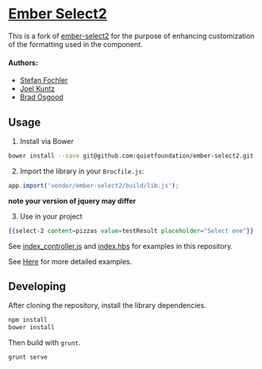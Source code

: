 [Ember Select2](https://github.com/quietfoundation/ember-select2)
==========

This is a fork of [ember-select2](https://github.com/Frozenfire92/ember-select2) for the purpose of enhancing customization of the formatting used in the component.

#### Authors:
- [Stefan Fochler](https://github.com/iStefo)
- [Joel Kuntz](https://github.com/Frozenfire92)
- [Brad Osgood](https://github.com/bosgood)

## Usage

1) Install via Bower

```bash
bower install --save git@github.com:quietfoundation/ember-select2.git
```

2) Import the library in your `Brocfile.js`:

```js
app.import('vendor/ember-select2/build/lib.js');
```
**note your version of jquery may differ**

3) Use in your project

```handlebars
{{select-2 content=pizzas value=testResult placeholder="Select one"}}
```

See [index_controller.js](https://github.com/Frozenfire92/ember-select2/blob/master/app/scripts/controllers/index_controller.js) and [index.hbs](https://github.com/Frozenfire92/ember-select2/blob/master/app/templates/index.hbs) for examples in this repository.

See [Here](https://istefo.github.io/ember-select-2/#/examples) for more detailed examples.


## Developing

After cloning the repository, install the library dependencies.

```bash
npm install
bower install
```

Then build with `grunt`.

```bash
grunt serve
```
